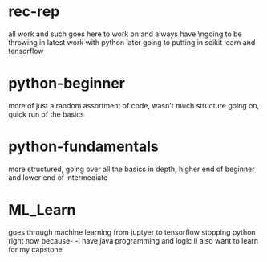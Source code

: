 # rec-rep
all work and such goes here to work on and always have
\ngoing to be throwing in latest work with python
later going to putting in scikit learn and tensorflow
# python-beginner
more of just a random assortment of code, 
wasn't much structure going on, 
quick run of the basics
# python-fundamentals
more structured, 
going over all the basics in depth, 
higher end of beginner and lower end of intermediate
# ML_Learn
goes through machine learning
from juptyer to tensorflow
stopping python right now because-
-i have java programming and logic II
also want to learn for my capstone
